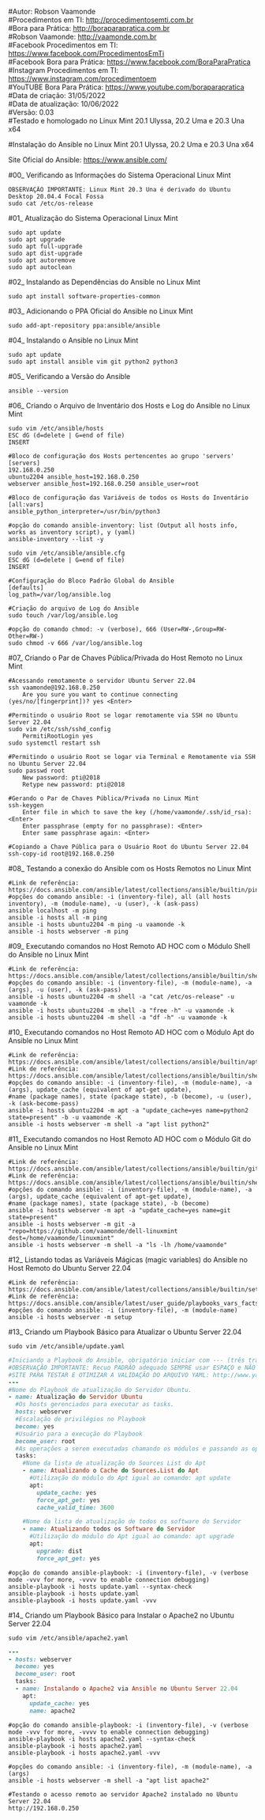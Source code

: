 #Autor: Robson Vaamonde<br>
#Procedimentos em TI: http://procedimentosemti.com.br<br>
#Bora para Prática: http://boraparapratica.com.br<br>
#Robson Vaamonde: http://vaamonde.com.br<br>
#Facebook Procedimentos em TI: https://www.facebook.com/ProcedimentosEmTi<br>
#Facebook Bora para Prática: https://www.facebook.com/BoraParaPratica<br>
#Instagram Procedimentos em TI: https://www.instagram.com/procedimentoem<br>
#YouTUBE Bora Para Prática: https://www.youtube.com/boraparapratica<br>
#Data de criação: 31/05/2022<br>
#Data de atualização: 10/06/2022<br>
#Versão: 0.03<br>
#Testado e homologado no Linux Mint 20.1 Ulyssa, 20.2 Uma e 20.3 Una x64

#Instalação do Ansible no Linux Mint 20.1 Ulyssa, 20.2 Uma e 20.3 Una x64

Site Oficial do Ansible: https://www.ansible.com/

#00_ Verificando as Informações do Sistema Operacional Linux Mint<br>

	OBSERVAÇÃO IMPORTANTE: Linux Mint 20.3 Una é derivado do Ubuntu Desktop 20.04.4 Focal Fossa
	sudo cat /etc/os-release

#01_ Atualização do Sistema Operacional Linux Mint<br>

	sudo apt update
	sudo apt upgrade
	sudo apt full-upgrade
	sudo apt dist-upgrade
	sudo apt autoremove
	sudo apt autoclean

#02_ Instalando as Dependências do Ansible no Linux Mint<br>

	sudo apt install software-properties-common

#03_ Adicionando o PPA Oficial do Ansible no Linux Mint<br>

	sudo add-apt-repository ppa:ansible/ansible

#04_ Instalando o Ansible no Linux Mint<br>

	sudo apt update
	sudo apt install ansible vim git python2 python3

#05_ Verificando a Versão do Ansible<br>

	ansible --version

#06_ Criando o Arquivo de Inventário dos Hosts e Log do Ansible no Linux Mint<br>

	sudo vim /etc/ansible/hosts
	ESC dG (d=delete | G=end of file)
	INSERT

	#Bloco de configuração dos Hosts pertencentes ao grupo 'servers'
	[servers]
	192.168.0.250
	ubuntu2204 ansible_host=192.168.0.250
	webserver ansible_host=192.168.0.250 ansible_user=root

	#Bloco de configuração das Variáveis de todos os Hosts do Inventário
	[all:vars]
	ansible_python_interpreter=/usr/bin/python3
	
	#opção do comando ansible-inventory: list (Output all hosts info, works as inventory script), y (yaml)
	ansible-inventory --list -y

	sudo vim /etc/ansible/ansible.cfg
	ESC dG (d=delete | G=end of file)
	INSERT

	#Configuração do Bloco Padrão Global do Ansible
	[defaults]
	log_path=/var/log/ansible.log

	#Criação do arquivo de Log do Ansible
	sudo touch /var/log/ansible.log
	
	#opção do comando chmod: -v (verbose), 666 (User=RW-,Group=RW-Other=RW-)
	sudo chmod -v 666 /var/log/ansible.log

#07_ Criando o Par de Chaves Pública/Privada do Host Remoto no Linux Mint<br>

	#Acessando remotamente o servidor Ubuntu Server 22.04
	ssh vaamonde@192.168.0.250
		Are you sure you want to continue connecting (yes/no/[fingerprint])? yes <Enter>
	
	#Permitindo o usuário Root se logar remotamente via SSH no Ubuntu Server 22.04
	sudo vim /etc/ssh/sshd_config
		PermitiRootLogin yes
	sudo systemctl restart ssh
	
	#Permitindo o usuário Root se logar via Terminal e Remotamente via SSH no Ubuntu Server 22.04
	sudo passwd root
		New password: pti@2018
		Retype new password: pti@2018 

	#Gerando o Par de Chaves Pública/Privada no Linux Mint
	ssh-keygen
		Enter file in which to save the key (/home/vaamonde/.ssh/id_rsa): <Enter>
		Enter passphrase (empty for no passphrase): <Enter>
		Enter same passphrase again: <Enter>
	
	#Copiando a Chave Pública para o Usuário Root do Ubuntu Server 22.04
	ssh-copy-id root@192.168.0.250

#08_ Testando a conexão do Ansible com os Hosts Remotos no Linux Mint<br>

	#Link de referência: https://docs.ansible.com/ansible/latest/collections/ansible/builtin/ping_module.html
	#opções do comando ansible: -i (inventory-file), all (all hosts inventory), -m (module-name), -u (user), -k (ask-pass)
	ansible localhost -m ping
	ansible -i hosts all -m ping
	ansible -i hosts ubuntu2204 -m ping -u vaamonde -k
	ansible -i hosts webserver -m ping

#09_ Executando comandos no Host Remoto AD HOC com o Módulo Shell do Ansible no Linux Mint<br>

	#Link de referência: https://docs.ansible.com/ansible/latest/collections/ansible/builtin/shell_module.html
	#opções do comando ansible: -i (inventory-file), -m (module-name), -a (args), -u (user), -k (ask-pass)
	ansible -i hosts ubuntu2204 -m shell -a "cat /etc/os-release" -u vaamonde -k
	ansible -i hosts ubuntu2204 -m shell -a "free -h" -u vaamonde -k
	ansible -i hosts ubuntu2204 -m shell -a "df -h" -u vaamonde -k

#10_ Executando comandos no Host Remoto AD HOC com o Módulo Apt do Ansible no Linux Mint<br>

	#Link de referência: https://docs.ansible.com/ansible/latest/collections/ansible/builtin/apt_module.html
	#Link de referência: https://docs.ansible.com/ansible/latest/collections/ansible/builtin/shell_module.html
	#opções do comando ansible: -i (inventory-file), -m (module-name), -a (args), update_cache (equivalent of apt-get update),
	#name (package names), state (package state), -b (become), -u (user), -k (ask-become-pass)
	ansible -i hosts ubuntu2204 -m apt -a "update_cache=yes name=python2 state=present" -b -u vaamonde -K
	ansible -i hosts webserver -m shell -a "apt list python2"

#11_ Executando comandos no Host Remoto AD HOC com o Módulo Git do Ansible no Linux Mint<br>

	#Link de referência: https://docs.ansible.com/ansible/latest/collections/ansible/builtin/git_module.html
	#Link de referência: https://docs.ansible.com/ansible/latest/collections/ansible/builtin/shell_module.html
	#opções do comando ansible: -i (inventory-file), -m (module-name), -a (args), update_cache (equivalent of apt-get update), 
	#name (package names), state (package state), -b (become)
	ansible -i hosts webserver -m apt -a "update_cache=yes name=git state=present"
	ansible -i hosts webserver -m git -a "repo=https://github.com/vaamonde/dell-linuxmint dest=/home/vaamonde/linuxmint"
	ansible -i hosts webserver -m shell -a "ls -lh /home/vaamonde"

#12_ Listando todas as Variáveis Mágicas (magic variables) do Ansible no Host Remoto do Ubuntu Server 22.04<br>

	#Link de referência: https://docs.ansible.com/ansible/latest/collections/ansible/builtin/setup_module.html
	#Link de referência: https://docs.ansible.com/ansible/latest/user_guide/playbooks_vars_facts.html
	#opções do comando ansible: -i (inventory-file), -m (module-name)
	ansible -i hosts webserver -m setup

#13_ Criando um Playbook Básico para Atualizar o Ubuntu Server 22.04<br>

	sudo vim /etc/ansible/update.yaml

```ruby
#Iniciando a Playbook do Ansible, obrigatório iniciar com --- (três traços)
#OBSERVAÇÃO IMPORTANTE: Recuo PADRÃO adequado SEMPRE usar ESPAÇO e NÃO TABS (tabulador) - 2(dois) ESPAÇOS
#SITE PARA TESTAR E OTIMIZAR A VALIDAÇÃO DO ARQUIVO YAML: http://www.yamllint.com/
---
#Nome do Playbook de atualização do Servidor Ubuntu.
- name: Atualização do Servidor Ubuntu
  #Os hosts gerenciados para executar as tasks.
  hosts: webserver
  #Escalação de privilégios no Playbook
  become: yes
  #Usuário para a execução do Playbook
  become_user: root
  #As operações a serem executadas chamando os módulos e passando as opções necessárias.
  tasks:
    #Nome da lista de atualização do Sources List do Apt
    - name: Atualizando o Cache do Sources.List do Apt
      #Utilização do módulo do Apt igual ao comando: apt update
      apt:
        update_cache: yes
        force_apt_get: yes
        cache_valid_time: 3600

    #Nome da lista de atualização de todos os software do Servidor
    - name: Atualizando todos os Software do Servidor
      #Utilização do módulo do Apt igual ao comando: apt upgrade
      apt:
        upgrade: dist
        force_apt_get: yes
```

	#opção do comando ansible-playbook: -i (inventory-file), -v (verbose mode -vvv for more, -vvvv to enable connection debugging)
	ansible-playbook -i hosts update.yaml --syntax-check
	ansible-playbook -i hosts update.yaml
	ansible-playbook -i hosts update.yaml -vvv

#14_ Criando um Playbook Básico para Instalar o Apache2 no Ubuntu Server 22.04<br>

	sudo vim /etc/ansible/apache2.yaml

```ruby
---
- hosts: webserver
  become: yes
  become_user: root
  tasks:
  - name: Instalando o Apache2 via Ansible no Ubuntu Server 22.04
    apt:
      update_cache: yes
      name: apache2
```

	#opção do comando ansible-playbook: -i (inventory-file), -v (verbose mode -vvv for more, -vvvv to enable connection debugging)
	ansible-playbook -i hosts apache2.yaml --syntax-check
	ansible-playbook -i hosts apache2.yaml
	ansible-playbook -i hosts apache2.yaml -vvv

	#opções do comando ansible: -i (inventory-file), -m (module-name), -a (args)
	ansible -i hosts webserver -m shell -a "apt list apache2"

	#Testando o acesso remoto ao servidor Apache2 instalado no Ubuntu Server 22.04	
	http://192.168.0.250
